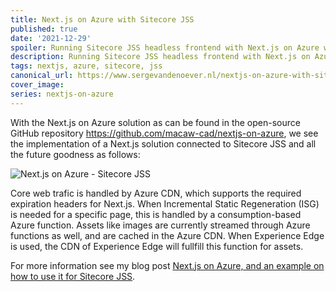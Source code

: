 ```yaml
---
title: Next.js on Azure with Sitecore JSS
published: true
date: '2021-12-29'
spoiler: Running Sitecore JSS headless frontend with Next.js on Azure with all its CSR, SSR, SSG, and ISG goodness could look like this...
description: Running Sitecore JSS headless frontend with Next.js on Azure with all its CSR, SSR, SSG, and ISG goodness could look like this...
tags: nextjs, azure, sitecore, jss
canonical_url: https://www.sergevandenoever.nl/nextjs-on-azure-with-sitecore-jss
cover_image:
series: nextjs-on-azure
---
```


With the Next.js on Azure solution as can be found in the open-source GitHub repository https://github.com/macaw-cad/nextjs-on-azure, we see the implementation of a Next.js solution connected to Sitecore JSS and all the future goodness as follows:

![Next.js on Azure - Sitecore JSS](nextjs-on-azure-with-sitecore-jss/Next.js-on-Azure.png)

Core web trafic is handled by Azure CDN, which supports the required expiration headers for Next.js. When Incremental Static Regeneration (ISG) is needed for a specific page, this is handled by a consumption-based Azure function. Assets like images are currently streamed through Azure functions as well, and are cached in the Azure CDN. When Experience Edge is used, the CDN of Experience Edge will fullfill this function for assets.

For more information see my blog post [Next.js on Azure, and an example on how to use it for Sitecore JSS](https://www.sergevandenoever.nl/nextjs-on-azure-and-sitecore).